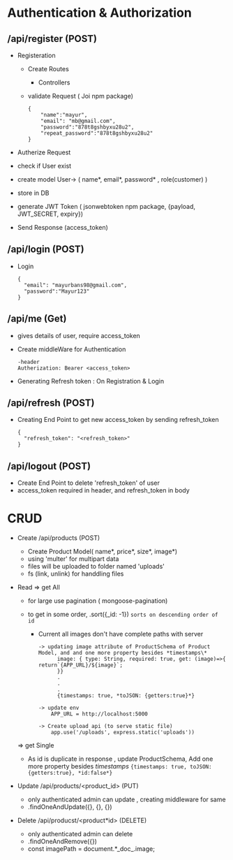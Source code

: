 # Authentication & Authorization

## /api/register (POST)

- Registeration

  - Create Routes
    - Controllers
  - validate Request ( Joi npm package)

    ```
    {
        "name":"mayur",
        "email": "mb@gmail.com",
        "password":"878t8gshbyxu28u2",
        "repeat_password":"878t8gshbyxu28u2"
    }
    ```

- Autherize Request
- check if User exist
- create model
  User-> ( name*, email*, password\* , role(customer) )
- store in DB
- generate JWT Token ( jsonwebtoken npm package, {payload, JWT_SECRET, expiry})
- Send Response (access_token)

## /api/login (POST)

- Login
  ```
  {
    "email": "mayurbans98@gmail.com",
    "password":"Mayur123"
  }
  ```

## /api/me (Get)

- gives details of user, require access_token
- Create middleWare for Authentication

  ```
  -header
  Autherization: Bearer <access_token>
  ```

- Generating Refresh token
  : On Registration & Login

## /api/refresh (POST)

- Creating End Point to get new access_token by sending refresh_token

  ```
  {
    "refresh_token": "<refresh_token>"
  }
  ```

## /api/logout (POST)

- Create End Point to delete 'refresh_token' of user
- access_token required in header, and refresh_token in body

# CRUD

- Create /api/products (POST)

  - Create Product Model( name*, price*, size*, image*)
  - using 'multer' for multipart data
  - files will be uploaded to folder named 'uploads'
  - fs (link, unlink) for handdling files

- Read
  => get All

  - for large use pagination ( mongoose-pagination)
  - to get in some order, .sort({\_id: -1})
    `sorts on descending order of id`

    - Current all images don't have complete paths with server

      ```
      -> updating image attribute of ProductSchema of Product Model, and and one more property besides *timestamps\*
            image: { type: String, required: true, get: (image)=>{ return`{APP_URL}/${image}`;
            }}
            .
            .
            .
            {timestamps: true, *toJSON: {getters:true}*}

      -> update env
          APP_URL = http://localhost:5000

      -> Create upload api (to serve static file)
          app.use('/uploads', express.static('uploads'))
      ```

  => get Single

  - As id is duplicate in response , update ProductSchema, Add one more property besides _timestamps_
    `{timestamps: true, toJSON: {getters:true}, *id:false*}`

- Update /api/products/<product_id> (PUT)

  - only authenticated admin can update , creating middleware for same
  - .findOneAndUpdate({}, {}, {})

- Delete /api/producst/<product\*id> (DELETE)
  - only authenticated admin can delete
  - .findOneAndRemove({})
  - const imagePath = document.\*\_doc\_.image;
